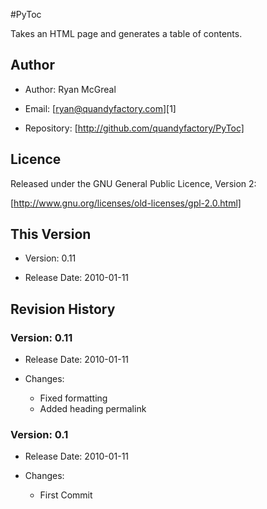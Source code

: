 #PyToc

Takes an HTML page and generates a table of contents.

## Author

* Author: Ryan McGreal

* Email: [ryan@quandyfactory.com][1]

* Repository: [http://github.com/quandyfactory/PyToc]

## Licence

Released under the GNU General Public Licence, Version 2:

[http://www.gnu.org/licenses/old-licenses/gpl-2.0.html]

## This Version

* Version: 0.11

* Release Date: 2010-01-11

## Revision History

### Version: 0.11

* Release Date: 2010-01-11

* Changes:

    * Fixed formatting
    * Added heading permalink
    
### Version: 0.1

* Release Date: 2010-01-11

* Changes:

    * First Commit
    
